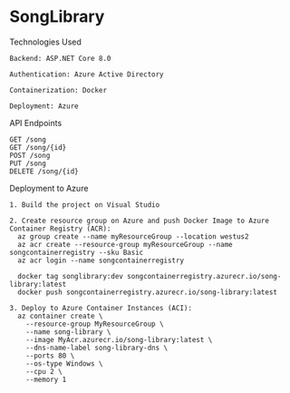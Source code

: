 # SongLibrary

Technologies Used

    Backend: ASP.NET Core 8.0

    Authentication: Azure Active Directory

    Containerization: Docker

    Deployment: Azure

API Endpoints

    GET /song
    GET /song/{id}
    POST /song
    PUT /song
    DELETE /song/{id}

Deployment to Azure

    1. Build the project on Visual Studio
    
    2. Create resource group on Azure and push Docker Image to Azure Container Registry (ACR):    
      az group create --name myResourceGroup --location westus2
      az acr create --resource-group myResourceGroup --name songcontainerregistry --sku Basic
      az acr login --name songcontainerregistry
    
      docker tag songlibrary:dev songcontainerregistry.azurecr.io/song-library:latest
      docker push songcontainerregistry.azurecr.io/song-library:latest

    3. Deploy to Azure Container Instances (ACI):
      az container create \
        --resource-group MyResourceGroup \
        --name song-library \
        --image MyAcr.azurecr.io/song-library:latest \
        --dns-name-label song-library-dns \
        --ports 80 \
        --os-type Windows \
        --cpu 2 \
        --memory 1

